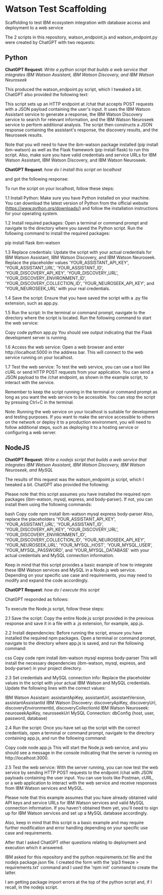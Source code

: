 # Watson Test Scaffolding
Scaffolding to test IBM ecosystem integration with database access and deployment to a web service

The 2 scripts in this repository, watson_endpoint.js and watson_endpoint.py were created by ChatGPT with two requests:

## Python

**ChatGPT Request**: *Write a python script that builds a web service that integrates IBM Watson Assistant, IBM Watson Discovery, and IBM Watson Neuroseek*

This produced the watson_endpoint.py script, which I tweaked a bit. ChatGPT also provided the following text:

This script sets up an HTTP endpoint at /chat that accepts POST requests with a JSON payload containing the user's input. It uses the IBM Watson Assistant service to generate a response, the IBM Watson Discovery service to search for relevant information, and the IBM Watson Neuroseek service to perform additional analysis. The script then constructs a JSON response containing the assistant's response, the discovery results, and the Neuroseek results.

Note that you will need to have the ibm-watson package installed (pip install ibm-watson) as well as the Flask framework (pip install flask) to run this script. Also, make sure you have valid credentials and service URLs for IBM Watson Assistant, IBM Watson Discovery, and IBM Watson Neuroseek.

**ChatGPT Request**: *how do I install this script on localhost*

and got the following response:

To run the script on your localhost, follow these steps:

1.1 Install Python: Make sure you have Python installed on your machine. You can download the latest version of Python from the official website (https://www.python.org/downloads/) and follow the installation instructions for your operating system.

1.2 Install required packages: Open a terminal or command prompt and navigate to the directory where you saved the Python script. Run the following command to install the required packages:

pip install flask ibm-watson

1.3 Replace credentials: Update the script with your actual credentials for IBM Watson Assistant, IBM Watson Discovery, and IBM Watson Neuroseek. Replace the placeholder values 'YOUR_ASSISTANT_API_KEY', 'YOUR_ASSISTANT_URL', 'YOUR_ASSISTANT_ID', 'YOUR_DISCOVERY_API_KEY', 'YOUR_DISCOVERY_URL', 'YOUR_DISCOVERY_ENVIRONMENT_ID', 'YOUR_DISCOVERY_COLLECTION_ID', 'YOUR_NEUROSEEK_API_KEY', and 'YOUR_NEUROSEEK_URL' with your real credentials.

1.4 Save the script: Ensure that you have saved the script with a .py file extension, such as app.py.

1.5 Run the script: In the terminal or command prompt, navigate to the directory where the script is located. Run the following command to start the web service:

Copy code
python app.py
You should see output indicating that the Flask development server is running.

1.6 Access the web service: Open a web browser and enter http://localhost:5000 in the address bar. This will connect to the web service running on your localhost.

1.7 Test the web service: To test the web service, you can use a tool like cURL or send HTTP POST requests from your application. You can send a JSON payload to the /chat endpoint, as shown in the example script, to interact with the service.

Remember to keep the script running in the terminal or command prompt as long as you want the web service to be accessible. You can stop the script by pressing Ctrl+C in the terminal.

Note: Running the web service on your localhost is suitable for development and testing purposes. If you want to make the service accessible to others on the network or deploy it to a production environment, you will need to follow additional steps, such as deploying it to a hosting service or configuring a web server.

## NodeJS

**ChatGPT Request**: *Write a nodejs script that builds a web service that integrates IBM Watson Assistant, IBM Watson Discovery, IBM Watson Neuroseek, and MySQL*

The results of this request was the watson_endpoint.js script, which I tweaked a bit. ChatGPT also provided the following:

Please note that this script assumes you have installed the required npm packages (ibm-watson, mysql, express, and body-parser). If not, you can install them using the following commands:

bash
Copy code
npm install ibm-watson mysql express body-parser
Also, replace the placeholders 'YOUR_ASSISTANT_API_KEY', 'YOUR_ASSISTANT_URL', 'YOUR_ASSISTANT_ID', 'YOUR_DISCOVERY_API_KEY', 'YOUR_DISCOVERY_URL', 'YOUR_DISCOVERY_ENVIRONMENT_ID', 'YOUR_DISCOVERY_COLLECTION_ID', 'YOUR_NEUROSEEK_API_KEY', 'YOUR_NEUROSEEK_URL', 'YOUR_MYSQL_HOST', 'YOUR_MYSQL_USER', 'YOUR_MYSQL_PASSWORD', and 'YOUR_MYSQL_DATABASE' with your actual credentials and MySQL connection information.

Keep in mind that this script provides a basic example of how to integrate these IBM Watson services and MySQL in a Node.js web service. Depending on your specific use case and requirements, you may need to modify and expand the code accordingly.

**ChatGPT Request**: *how do I execute this script*

ChatGPT responded as follows:

To execute the Node.js script, follow these steps:

2.1 Save the script: Copy the entire Node.js script provided in the previous response and save it in a file with a .js extension, for example, app.js.

2.2 Install dependencies: Before running the script, ensure you have installed the required npm packages. Open a terminal or command prompt, navigate to the directory where app.js is saved, and run the following command:

css
Copy code
npm install ibm-watson mysql express body-parser
This will install the necessary dependencies (ibm-watson, mysql, express, and body-parser) in your project directory.

2.3 Set credentials and MySQL connection info: Replace the placeholder values in the script with your actual IBM Watson and MySQL credentials. Update the following lines with the correct values:

IBM Watson Assistant: assistantApiKey, assistantUrl, assistantVersion, assistantAssistantId
IBM Watson Discovery: discoveryApiKey, discoveryUrl, discoveryEnvironmentId, discoveryCollectionId
IBM Watson Neuroseek: neuroseekApiKey, neuroseekUrl
MySQL Connection: dbConfig (host, user, password, database)

2.4 Run the script: Once you have set up the script with the correct credentials, open a terminal or command prompt, navigate to the directory containing app.js, and run the following command:

Copy code
node app.js
This will start the Node.js web service, and you should see a message in the console indicating that the server is running on http://localhost:3000.

2.5 Test the web service: With the server running, you can now test the web service by sending HTTP POST requests to the endpoint /chat with JSON payloads containing the user input. You can use tools like Postman, cURL, or a web application to interact with the web service and receive responses from IBM Watson services and MySQL.

Please note that this example assumes that you have already obtained valid API keys and service URLs for IBM Watson services and valid MySQL connection information. If you haven't obtained them yet, you'll need to sign up for IBM Watson services and set up a MySQL database accordingly.

Also, keep in mind that this script is a basic example and may require further modification and error handling depending on your specific use case and requirements.

After that I asked ChatGPT other questions relating to deployment and execution which it answered.

IBM asked for this repository and the python requirements.txt file and the nodejs package.json file. I created the form with the 'pip3 freeze > requirements.txt' command and I used the 'npm init' command to create the latter.

I am getting package import errors at the top of the python script and, if I recall, in the nodejs script.

